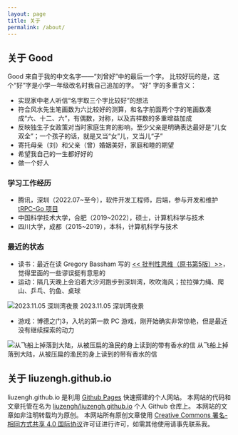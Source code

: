 ```yaml
---
layout: page
title: 关于
permalink: /about/
---
```


## 关于 Good

Good 来自于我的中文名字——“刘曾好”中的最后一个字。
比较好玩的是，这个“好”字是小学一年级改名时我自己追加的字。
“好” 字的多重含义：
- 实现家中老人听信“名字取三个字比较好”的想法
- 符合风水先生笔画数为六比较好的测算，和名字前面两个字的笔画数凑成“六、十二、六”，有偶数，对称，以及吉祥数的多重增益加成
- 反映独生子女政策对当时家庭生育的影响，至少父亲是明确表达最好是“儿女双全”；一个孩子的话，就是又当“女”儿，又当儿“子”
- 寄托母亲（刘）和父亲（曾）婚姻美好，家庭和睦的期望
- 希望我自己的一生都好好的
- 做一个好人

### 学习工作经历

- 腾讯，深圳（2022.07~至今），软件开发工程师，后端，参与开发和维护 [tRPC-Go 项目](https://github.com/trpc-group/trpc-go) 
- 中国科学技术大学，合肥（2019~2022），硕士，计算机科学与技术
- 四川大学，成都（2015~2019），本科，计算机科学与技术

### 最近的状态

- 读书：最近在读 Gregory Bassham 写的 [<< 批判性思维（原书第5版）>>](https://book.douban.com/subject/33405075/)，觉得里面的一些谬误挺有意思的
- 运动：隔几天晚上会沿着大沙河跑步到深圳湾，吹吹海风；拉拉弹力绳、爬山、乒乓、钓鱼、桌球


<!-- <figure>
  <img src="images/about/Shenzhen-Bay-night-view.jpg" alt="2023.11.05 深圳湾夜景">
  <figcaption>2023.11.05 深圳湾夜景</figcaption>
</figure> -->

![2023.11.05 深圳湾夜景](images/about/Shenzhen-Bay-night-view.jpg)
2023.11.05 深圳湾夜景

- 游戏：博德之门3，入坑的第一款 PC 游戏，刚开始确实非常惊艳，但是最近没有继续探索的动力


<!-- <figure>
  <img src="images/about/perfumed-letter-from-a-squashed-fisherman-when-falling-from-ship.jpg" alt="从飞船上掉落到大陆，从被压扁的渔民的身上读到的带有香水的信 ">
  <figcaption>从飞船上掉落到大陆，从被压扁的渔民的身上读到的带有香水的信 </figcaption>
</figure> -->

![从飞船上掉落到大陆，从被压扁的渔民的身上读到的带有香水的信](images/about/perfumed-letter-from-a-squashed-fisherman-when-falling-from-ship.jpg)
从飞船上掉落到大陆，从被压扁的渔民的身上读到的带有香水的信



## 关于 liuzengh.github.io

liuzengh.github.io 是利用 [Github Pages](https://pages.github.com/) 快速搭建的个人网站。
本网站的代码和文章托管在名为 [liuzengh/liuzengh.github.io](https://github.com/liuzengh/liuzengh.github.io) 个人 Github 仓库上。
本网站的文章如非注明转载均为原创。
本网站所有原创文章使用 [Creative Commons 署名-相同方式共享 4.0 国际协议](https://creativecommons.org/licenses/by-sa/4.0/deed.zh-hans)许可证进行许可，如需其他使用请事先联系我。